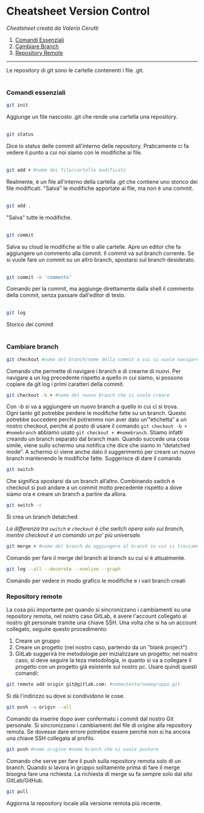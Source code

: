 # Cheatsheet Version Control

*Cheatsheet creata da Valeria Cerutti*

1. [Comandi Essenziali](#comandi-essenziali)
2. [Cambiare Branch](#cambiare-branch)
3. [Repository Remote](#repository-remote)
***
Le repository di git sono le cartelle contenenti i file .git. 
<br> <br>

### Comandi essenziali
```bash
git init
```
Aggiunge un file nascosto .git che rende una cartella una repository.
<br><br>

```bash
git status
```
Dice lo status delle commit all'interno delle repository. Praticamente ci fa vedere il punto a cui noi siamo con le modifiche ai file.
<br><br>

```bash
git add + #nome dei file/cartelle modificati
```
Realmente, è un file all'interno della cartella .git che contiene uno storico dei file modificati. "Salva" le modifiche apportate ai file, ma non è una commit.
<br><br>

```bash
git add .
```
"Salva" tutte le modifiche.
<br><br>

```bash
git commit
```
Salva su cloud le modifiche ai file o alle cartelle. Apre un editor che fa aggiungere un commento alla commit. Il commit va sul branch corrente. Se si vuole fare un commit su un altro branch, spostarsi sul branch desiderato.
<br><br>

```bash
git commit -m 'commento'
```
Comando per la commit, ma aggiunge direttamente dalla shell il commento della commit, senza passare dall'editor di testo.
<br><br>

```bash
git log
```
Storico dei commit
<br><br>

### Cambiare branch
```bash
git checkout #nome del branch/nome della commit a cui si vuole navigare
```
Comando che permette di navigare i branch e di crearne di nuovi. Per navigare a un log precedente rispetto a quello in cui siamo, si possono copiare da git log i primi caratteri della commit.
```bash
git checkout -b + #nome del nuovo branch che si vuole creare
```
Con -b si va a aggiungere un nuovo branch a quello in cui ci si trova. <br>
Ogni tanto git potrebbe perdere le modifiche fatte su un branch. Questo potrebbe succedere perchè potremmo non aver dato un’”etichetta” a un nostro checkout, perchè al posto di usare il comando
`git checkout -b + #nomebranch` abbiamo usato `git checkout + #nomebranch`.
 Stiamo infatti creando un branch separato dal branch main. Quando succede una cosa simile, viene sullo schermo una notifica che dice che siamo in “detatched mode”. A schermo ci viene anche dato il suggerimento per creare un nuovo branch mantenendo le modifiche fatte.
 Suggerisce di dare il comando 
```bash
git switch
```
Che significa spostarsi da un branch all’altro. Combinando switch e checkout si può andare a un commit molto precedente rispetto a dove siamo ora e creare un branch a partire da allora.
```bash
git switch -c
```
Si crea un branch detatched.

*La differenza tra `switch` e `checkout` è che switch opera solo sui branch, mentre checkout è un comando un po' più universale.*

```bash
git merge + #nome del branch da aggiungere al branch in cui ci troviamo
```
Comando per fare il merge del branch al branch su cui si è attualmente.
```bash
git log --all --decorate --oneline --graph
```
Comando per vedere in modo grafico le modifiche e i vari branch creati

### Repository remote
La cosa più importante per quando si sincronizzano i cambiamenti su una repository remota, nel nostro caso GitLab, è avere l'account collegato al nostro git personale tramite una chiave SSH.
Una volta che si ha un account collegato, seguire questo procedimento:
1. Creare un gruppo
2. Creare un progetto (nel nostro caso, partendo da un "blank project")
3. GitLab suggerirà tre metodologie per inizializzare un progetto; nel nostro caso, si deve seguire la teza metodologia, in quanto si va a collegare il progetto con un progetto già esistente sul nostro pc. Usare quindi questi comandi:
```bash
git remote add origin git@gitlab.com: #nomeutente/nomegruppo.git
```
Si dà l'indirizzo su dove si condividono le cose.
```bash
git push -u origin --all
```
Comando da inserire dopo aver confermato i commit dal nostro Git personale.
Si sincronizzano i cambiamenti del file di origine alla repository remota. Se dovesse dare errore potrebbe essere perchè non si ha ancora una chiave SSH collegata al profilo.
```bash
git push #nome origine #nome branch che si vuole pushare
```
Comando che serve per fare il push sulla repository remota solo di un branch.
Quando si lavora in gruppo solitamente prima di fare il merge bisogna fare una richiesta. La richiesta di merge su fa sempre solo dal sito GitLab/GitHub.
```bash
git pull
```
Aggiorna la repository locale alla versione remota più recente.